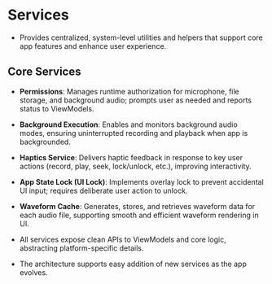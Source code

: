 # Services

- Provides centralized, system-level utilities and helpers that support core app features and enhance user experience.

## Core Services
- **Permissions**: Manages runtime authorization for microphone, file storage, and background audio; prompts user as needed and reports status to ViewModels.
- **Background Execution**: Enables and monitors background audio modes, ensuring uninterrupted recording and playback when app is backgrounded.
- **Haptics Service**: Delivers haptic feedback in response to key user actions (record, play, seek, lock/unlock, etc.), improving interactivity.
- **App State Lock (UI Lock)**: Implements overlay lock to prevent accidental UI input; requires deliberate user action to unlock.
- **Waveform Cache**: Generates, stores, and retrieves waveform data for each audio file, supporting smooth and efficient waveform rendering in UI.

- All services expose clean APIs to ViewModels and core logic, abstracting platform-specific details.
- The architecture supports easy addition of new services as the app evolves.

